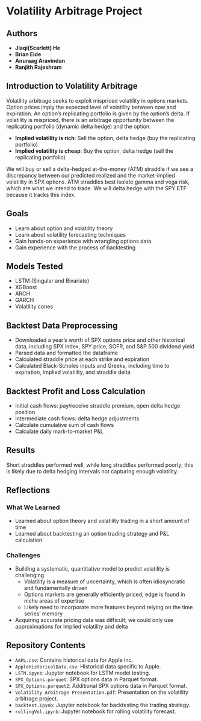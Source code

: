 # Volatility Arbitrage Project

## Authors
- **Jiaqi(Scarlett) He**
- **Brian Eide**
- **Anuraag Aravindan**
- **Ranjith Rajeshram**

## Introduction to Volatility Arbitrage

Volatility arbitrage seeks to exploit mispriced volatility in options markets. Option prices imply the expected level of volatility between now and expiration. An option’s replicating portfolio is given by the option’s delta. If volatility is mispriced, there is an arbitrage opportunity between the replicating portfolio (dynamic delta hedge) and the option.

- **Implied volatility is rich**: Sell the option, delta hedge (buy the replicating portfolio)
- **Implied volatility is cheap**: Buy the option, delta hedge (sell the replicating portfolio)

We will buy or sell a delta-hedged at-the-money (ATM) straddle if we see a discrepancy between our predicted realized and the market-implied volatility in SPX options. ATM straddles best isolate gamma and vega risk, which are what we intend to trade. We will delta hedge with the SPY ETF because it tracks this index.

## Goals

- Learn about option and volatility theory
- Learn about volatility forecasting techniques
- Gain hands-on experience with wrangling options data
- Gain experience with the process of backtesting

## Models Tested

- LSTM (Singular and Bivariate)
- XGBoost
- ARCH
- GARCH
- Volatility cones

## Backtest Data Preprocessing

- Downloaded a year’s worth of SPX options price and other historical data, including SPX index, SPY price, SOFR, and S&P 500 dividend yield
- Parsed data and formatted the dataframe
- Calculated straddle price at each strike and expiration
- Calculated Black-Scholes inputs and Greeks, including time to expiration, implied volatility, and straddle delta

## Backtest Profit and Loss Calculation

- Initial cash flows: pay/receive straddle premium, open delta hedge position
- Intermediate cash flows: delta hedge adjustments
- Calculate cumulative sum of cash flows
- Calculate daily mark-to-market P&L

## Results

Short straddles performed well, while long straddles performed poorly; this is likely due to delta hedging intervals not capturing enough volatility.

## Reflections

### What We Learned

- Learned about option theory and volatility trading in a short amount of time
- Learned about backtesting an option trading strategy and P&L calculation

### Challenges

- Building a systematic, quantitative model to predict volatility is challenging
  - Volatility is a measure of uncertainty, which is often idiosyncratic and fundamentally driven
  - Options markets are generally efficiently priced; edge is found in niche areas of expertise
  - Likely need to incorporate more features beyond relying on the time series’ memory
- Acquiring accurate pricing data was difficult; we could only use approximations for implied volatility and delta

## Repository Contents

- `AAPL.csv`: Contains historical data for Apple Inc.
- `AppleHistoricalData.csv`: Historical data specific to Apple.
- `LSTM.ipynb`: Jupyter notebook for LSTM model testing.
- `SPX_Options.parquet`: SPX options data in Parquet format.
- `SPX_Options.parquet2`: Additional SPX options data in Parquet format.
- `Volatility Arbitrage Presentation.pdf`: Presentation on the volatility arbitrage project.
- `backtest.ipynb`: Jupyter notebook for backtesting the trading strategy.
- `rollingVol.ipynb`: Jupyter notebook for rolling volatility forecast.
